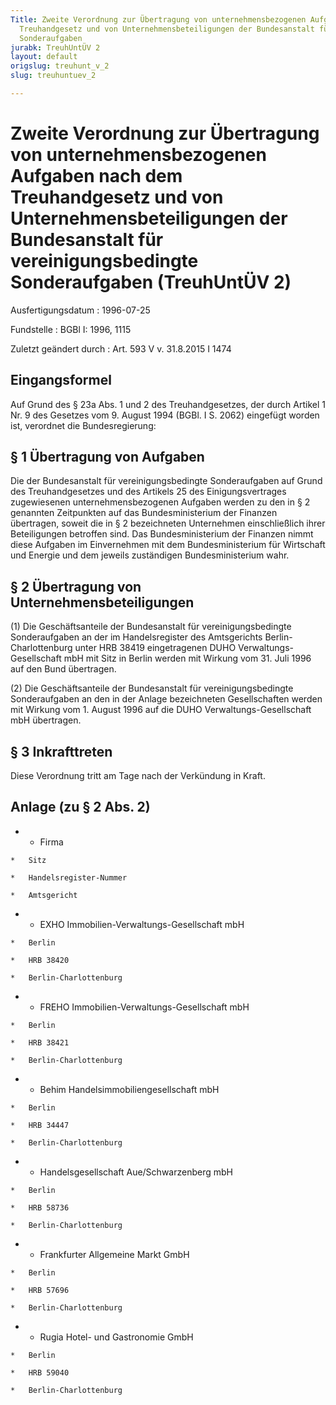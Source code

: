 ```yaml
---
Title: Zweite Verordnung zur Übertragung von unternehmensbezogenen Aufgaben nach dem
  Treuhandgesetz und von Unternehmensbeteiligungen der Bundesanstalt für vereinigungsbedingte
  Sonderaufgaben
jurabk: TreuhUntÜV 2
layout: default
origslug: treuhunt_v_2
slug: treuhuntuev_2

---
```


# Zweite Verordnung zur Übertragung von unternehmensbezogenen Aufgaben nach dem Treuhandgesetz und von Unternehmensbeteiligungen der Bundesanstalt für vereinigungsbedingte Sonderaufgaben (TreuhUntÜV 2)

Ausfertigungsdatum
:   1996-07-25

Fundstelle
:   BGBl I: 1996, 1115

Zuletzt geändert durch
:   Art. 593 V v. 31.8.2015 I 1474


## Eingangsformel

Auf Grund des § 23a Abs. 1 und 2 des Treuhandgesetzes, der durch Artikel 1 Nr. 9 des Gesetzes vom 9. August 1994 (BGBl. I S. 2062) eingefügt worden ist, verordnet die Bundesregierung:


## § 1 Übertragung von Aufgaben

Die der Bundesanstalt für vereinigungsbedingte Sonderaufgaben auf Grund des Treuhandgesetzes und des Artikels 25 des Einigungsvertrages zugewiesenen unternehmensbezogenen Aufgaben werden zu den in § 2 genannten Zeitpunkten auf das Bundesministerium der Finanzen übertragen, soweit die in § 2 bezeichneten Unternehmen einschließlich ihrer Beteiligungen betroffen sind. Das Bundesministerium der Finanzen nimmt diese Aufgaben im Einvernehmen mit dem Bundesministerium für Wirtschaft und Energie und dem jeweils zuständigen Bundesministerium wahr.


## § 2 Übertragung von Unternehmensbeteiligungen

(1) Die Geschäftsanteile der Bundesanstalt für vereinigungsbedingte Sonderaufgaben an der im Handelsregister des Amtsgerichts Berlin-Charlottenburg unter HRB 38419 eingetragenen DUHO Verwaltungs-Gesellschaft mbH mit Sitz in Berlin werden mit Wirkung vom 31. Juli 1996 auf den Bund übertragen.

(2) Die Geschäftsanteile der Bundesanstalt für vereinigungsbedingte Sonderaufgaben an den in der Anlage bezeichneten Gesellschaften werden mit Wirkung vom 1. August 1996 auf die DUHO Verwaltungs-Gesellschaft mbH übertragen.


## § 3 Inkrafttreten

Diese Verordnung tritt am Tage nach der Verkündung in Kraft.


## Anlage (zu § 2 Abs. 2)


*    *   Firma

    *   Sitz

    *   Handelsregister-Nummer

    *   Amtsgericht


*    *   EXHO Immobilien-Verwaltungs-Gesellschaft mbH

    *   Berlin

    *   HRB 38420

    *   Berlin-Charlottenburg


*    *   FREHO Immobilien-Verwaltungs-Gesellschaft mbH

    *   Berlin

    *   HRB 38421

    *   Berlin-Charlottenburg


*    *   Behim Handelsimmobiliengesellschaft mbH

    *   Berlin

    *   HRB 34447

    *   Berlin-Charlottenburg


*    *   Handelsgesellschaft Aue/Schwarzenberg mbH

    *   Berlin

    *   HRB 58736

    *   Berlin-Charlottenburg


*    *   Frankfurter Allgemeine Markt GmbH

    *   Berlin

    *   HRB 57696

    *   Berlin-Charlottenburg


*    *   Rugia Hotel- und Gastronomie GmbH

    *   Berlin

    *   HRB 59040

    *   Berlin-Charlottenburg




